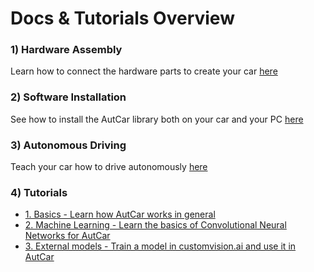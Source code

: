 # Docs & Tutorials Overview

### 1) Hardware Assembly

Learn how to connect the hardware parts to create your car [here](1_Hardware_Assembly.md)

### 2) Software Installation

See how to install the AutCar library both on your car and your PC [here](2_Software_Setup.md)

### 3) Autonomous Driving

Teach your car how to drive autonomously [here](3_Autonomous_Driving.md)

### 4) Tutorials

- [1. Basics - Learn how AutCar works in general](4_AutCar_General.md)
- [2. Machine Learning - Learn the basics of Convolutional Neural Networks for AutCar](5_Model_Training.md)
- [3. External models - Train a model in customvision.ai and use it in AutCar](6_Customvision.md)
